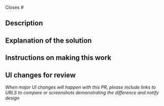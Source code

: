 Closes #

## Description


## Explanation of the solution


## Instructions on making this work


## UI changes for review
*When major UI changes will happen with this PR, please include links to URLS to compare or screenshots demonstrating the difference and notify design*
